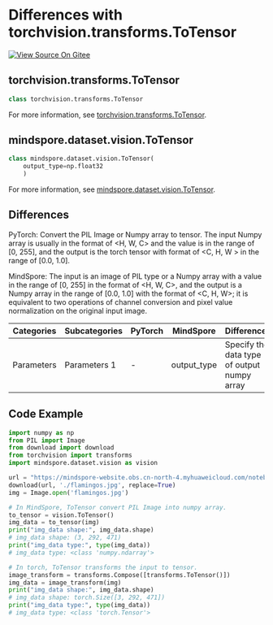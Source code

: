 # Differences with torchvision.transforms.ToTensor

[![View Source On Gitee](https://mindspore-website.obs.cn-north-4.myhuaweicloud.com/website-images/r2.3/resource/_static/logo_source_en.svg)](https://gitee.com/mindspore/docs/blob/r2.3/docs/mindspore/source_en/note/api_mapping/pytorch_diff/ToTensor.md)

## torchvision.transforms.ToTensor

```python
class torchvision.transforms.ToTensor
```

For more information, see [torchvision.transforms.ToTensor](https://pytorch.org/vision/0.9/transforms.html#torchvision.transforms.ToTensor).

## mindspore.dataset.vision.ToTensor

```python
class mindspore.dataset.vision.ToTensor(
    output_type=np.float32
    )
```

For more information, see [mindspore.dataset.vision.ToTensor](https://mindspore.cn/docs/en/r2.3/api_python/dataset_vision/mindspore.dataset.vision.ToTensor.html#mindspore.dataset.vision.ToTensor).

## Differences

PyTorch: Convert the PIL Image or Numpy array to tensor. The input Numpy array is usually in the format of <H, W, C> and the value is in the range of [0, 255], and the output is the torch tensor with format of <C, H, W > in the range of [0.0, 1.0].

MindSpore: The input is an image of PIL type or a Numpy array with a value in the range of [0, 255] in the format of <H, W, C>, and the output is a Numpy array in the range of [0.0, 1.0] with the format of <C, H, W>; it is equivalent to two operations of channel conversion and pixel value normalization on the original input image.

| Categories | Subcategories | PyTorch      | MindSpore     | Differences   |
| ---------- | ------------- | ------------ | ---------     | ------------- |
| Parameters | Parameters 1  | -    | output_type  | Specify the data type of output numpy array |

## Code Example

```python
import numpy as np
from PIL import Image
from download import download
from torchvision import transforms
import mindspore.dataset.vision as vision

url = "https://mindspore-website.obs.cn-north-4.myhuaweicloud.com/notebook/datasets/flamingos.jpg"
download(url, './flamingos.jpg', replace=True)
img = Image.open('flamingos.jpg')

# In MindSpore, ToTensor convert PIL Image into numpy array.
to_tensor = vision.ToTensor()
img_data = to_tensor(img)
print("img_data shape:", img_data.shape)
# img_data shape: (3, 292, 471)
print("img_data type:", type(img_data))
# img_data type: <class 'numpy.ndarray'>

# In torch, ToTensor transforms the input to tensor.
image_transform = transforms.Compose([transforms.ToTensor()])
img_data = image_transform(img)
print("img_data shape:", img_data.shape)
# img_data shape: torch.Size([3, 292, 471])
print("img_data type:", type(img_data))
# img_data type: <class 'torch.Tensor'>
```
